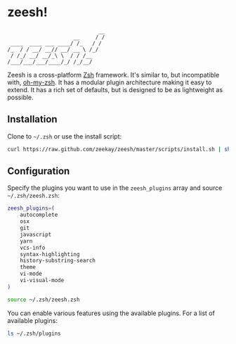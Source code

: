 # zeesh!
                                 __
                         __     / /
     ____  ____ ___ ____/ /_   / /
    /_  / / __/ __// __/ __ \ /_/
     / /_/ __/ __/_\ \  / / /__
    /___/___/___/____/_/ /_/__/

Zeesh is a cross-platform [Zsh][zsh] framework. It's similar to, but incompatible
with, [oh-my-zsh][oh-my-zsh]. It has a modular plugin architecture making it
easy to extend. It has a rich set of defaults, but is designed to be as
lightweight as possible.

## Installation
Clone to `~/.zsh` or use the install script:

```sh
curl https://raw.github.com/zeekay/zeesh/master/scripts/install.sh | sh
```

## Configuration
Specify the plugins you want to use in the `zeesh_plugins` array and source
`~/.zsh/zeesh.zsh`:

```sh
zeesh_plugins=(
    autocomplete
    osx
    git
    javascript
    yarn
    vcs-info
    syntax-highlighting
    history-substring-search
    theme
    vi-mode
    vi-visual-mode
)

source ~/.zsh/zeesh.zsh
```

You can enable various features using the available plugins. For a list of available plugins:

```sh
ls ~/.zsh/plugins
```

[oh-my-zsh]: https://github.com/robbyrussell/oh-my-zsh
[zsh]: http://www.zsh.org
